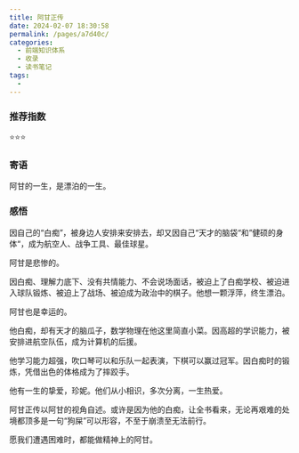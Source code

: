 ```yaml
---
title: 阿甘正传
date: 2024-02-07 18:30:58
permalink: /pages/a7d40c/
categories:
  - 前端知识体系
  - 收录
  - 读书笔记
tags:
  - 
---
```


### 推荐指数

⭐⭐⭐

### 寄语

阿甘的一生，是漂泊的一生。

### 感悟

因自己的“白痴”，被身边人安排来安排去，却又因自己“天才的脑袋“和”健硕的身体“，成为航空人、战争工具、最佳球星。


阿甘是悲惨的。

因白痴、理解力底下、没有共情能力、不会说场面话，被迫上了白痴学校、被迫进入球队锻炼、被迫上了战场、被迫成为政治中的棋子。他想一颗浮萍，终生漂泊。


阿甘也是幸运的。

他白痴，却有天才的脑瓜子，数学物理在他这里简直小菜。因高超的学识能力，被安排进航空队伍，成为计算机的后援。

他学习能力超强，吹口琴可以和乐队一起表演，下棋可以赢过冠军。因白痴时的锻炼，凭借出色的体格成为了摔跤手。

他有一生的挚爱，珍妮。他们从小相识，多次分离，一生热爱。


阿甘正传以阿甘的视角自述。或许是因为他的白痴，让全书看来，无论再艰难的处境都顶多是一句“狗屎”可以形容，不至于崩溃至无法前行。


愿我们遭遇困难时，都能做精神上的阿甘。
